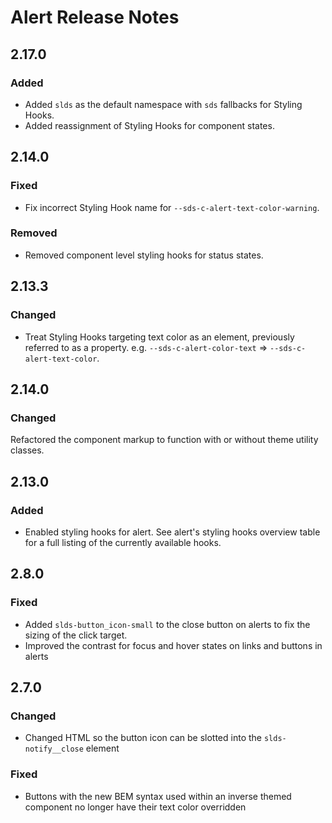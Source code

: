<!-- Release notes authoring guidelines: http://keepachangelog.com/ -->

# Alert Release Notes

<!-- ## [Unreleased] -->

## 2.17.0

### Added

- Added `slds` as the default namespace with `sds` fallbacks for Styling Hooks.
- Added reassignment of Styling Hooks for component states.

## 2.14.0

### Fixed

- Fix incorrect Styling Hook name for `--sds-c-alert-text-color-warning`.

### Removed

- Removed component level styling hooks for status states.

## 2.13.3

### Changed

- Treat Styling Hooks targeting text color as an element, previously referred to as a property. e.g. `--sds-c-alert-color-text` => `--sds-c-alert-text-color`.

## 2.14.0

### Changed

Refactored the component markup to function with or without theme utility classes.

## 2.13.0

### Added

- Enabled styling hooks for alert. See alert's styling hooks overview table for a full listing of the currently available hooks.

## 2.8.0

### Fixed

- Added `slds-button_icon-small` to the close button on alerts to fix the sizing of the click target.
- Improved the contrast for focus and hover states on links and buttons in alerts

## 2.7.0

### Changed

- Changed HTML so the button icon can be slotted into the `slds-notify__close` element

### Fixed

- Buttons with the new BEM syntax used within an inverse themed component no longer have their text color overridden

